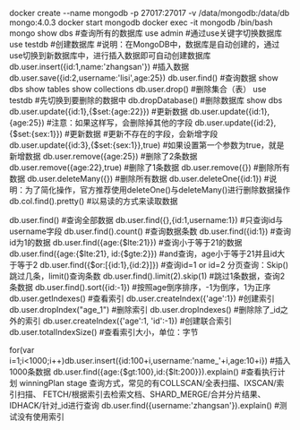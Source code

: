 docker create --name mongodb -p 27017:27017 -v /data/mongodb:/data/db mongo:4.0.3
docker start mongodb
docker exec -it mongodb /bin/bash
mongo
show dbs #查询所有的数据库
use admin    #通过use关键字切换数据库
use testdb    #创建数据库 #说明：在MongoDB中，数据库是自动创建的，通过use切换到新数据库中，进行插入数据即可自动创建数据库
db.user.insert({id:1,name:'zhangsan'}) #插入数据
db.user.save({id:2,username:'lisi',age:25})
db.user.find() #查询数据
show dbs
show tables
show collections
db.user.drop()        #删除集合（表）
use testdb #先切换到要删除的数据中
db.dropDatabase() #删除数据库
show dbs
db.user.update({id:1},{$set:{age:22}}) #更新数据
db.user.update({id:1},{age:25})    #注意：如果这样写，会删除掉其他的字段
db.user.update({id:2},{$set:{sex:1}}) #更新数据    #更新不存在的字段，会新增字段
db.user.update({id:3},{$set:{sex:1}},true)    #如果设置第一个参数为true，就是新增数据
db.user.remove({age:25})        #删除了2条数据
db.user.remove({age:22},true)    #删除了1条数据
db.user.remove({})    #删除所有数据
db.user.deleteMany({}) #删除所有数据
db.user.deleteOne({id:1})    #说明：为了简化操作，官方推荐使用deleteOne()与deleteMany()进行删除数据操作
db.col.find().pretty()    #以易读的方式来读取数据


db.user.find() #查询全部数据
db.user.find({},{id:1,username:1}) #只查询id与username字段
db.user.find().count() #查询数据条数
db.user.find({id:1}) #查询id为1的数据
db.user.find({age:{$lte:21}}) #查询小于等于21的数据
db.user.find({age:{$lte:21}, id:{$gte:2}}) #and查询，age小于等于21并且id大于等于2
db.user.find({$or:[{id:1},{id:2}]}) #查询id=1 or id=2
分页查询：Skip()跳过几条，limit()查询条数
db.user.find().limit(2).skip(1) #跳过1条数据，查询2条数据
db.user.find().sort({id:-1}) #按照age倒序排序，-1为倒序，1为正序
db.user.getIndexes()        #查看索引
db.user.createIndex({'age':1})    #创建索引
db.user.dropIndex("age_1")    #删除索引
db.user.dropIndexes()    #删除除了_id之外的索引
db.user.createIndex({'age':1, 'id':-1})        #创建联合索引
db.user.totalIndexSize()    #查看索引大小，单位：字节
        
for(var i=1;i<1000;i++)db.user.insert({id:100+i,username:'name_'+i,age:10+i})        #插入1000条数据
db.user.find({age:{$gt:100},id:{$lt:200}}).explain()        #查看执行计划
winningPlan stage 查询方式，常见的有COLLSCAN/全表扫描、IXSCAN/索引扫描、 FETCH/根据索引去检索文档、SHARD_MERGE/合并分片结果、IDHACK/针对_id进行查询
db.user.find({username:'zhangsan'}).explain()    #测试没有使用索引
